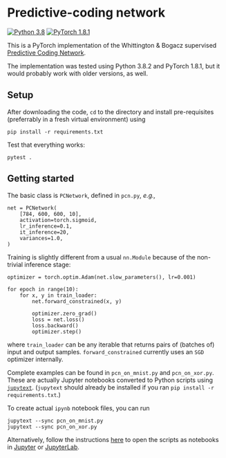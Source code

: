 # Predictive-coding network

[![Python 3.8](https://img.shields.io/badge/python-3.8-yellow.svg)](https://www.python.org/downloads/release/python-360/)
[![PyTorch 1.8.1](https://img.shields.io/badge/pytorch-1.8.1-yellow.svg)](https://pytorch.org/)

This is a PyTorch implementation of the Whittington & Bogacz supervised [Predictive Coding Network](https://www.mitpressjournals.org/doi/pdf/10.1162/NECO_a_00949).

The implementation was tested using Python 3.8.2 and PyTorch 1.8.1, but it would probably work with older versions, as well.

## Setup

After downloading the code, `cd` to the directory and install pre-requisites (preferrably in a fresh virtual environment) using

    pip install -r requirements.txt

Test that everything works:

    pytest .

## Getting started

The basic class is `PCNetwork`, defined in `pcn.py`, *e.g.,*

    net = PCNetwork(
        [784, 600, 600, 10],
        activation=torch.sigmoid,
        lr_inference=0.1,
        it_inference=20,
        variances=1.0,
    )

Training is slightly different from a usual `nn.Module` because of the non-trivial inference stage:

    optimizer = torch.optim.Adam(net.slow_parameters(), lr=0.001)

    for epoch in range(10):
        for x, y in train_loader:
            net.forward_constrained(x, y)

            optimizer.zero_grad()
            loss = net.loss()
            loss.backward()
            optimizer.step()

where `train_loader` can be any iterable that returns pairs of (batches of) input and output samples. `forward_constrained` currently uses an `SGD` optimizer internally.

Complete examples can be found in `pcn_on_mnist.py` and `pcn_on_xor.py`. These are actually Jupyter notebooks converted to Python scripts using [`jupytext`](https://github.com/mwouts/jupytext). (`jupytext` should already be installed if you ran `pip install -r requirements.txt`.)

To create actual `ipynb` notebook files, you can run

    jupytext --sync pcn_on_mnist.py
    jupytext --sync pcn_on_xor.py

Alternatively, follow the instructions [here](https://github.com/mwouts/jupytext) to open the scripts as notebooks in [Jupyter](https://jupyter.org/) or [JupyterLab](https://jupyterlab.readthedocs.io/en/stable/).
